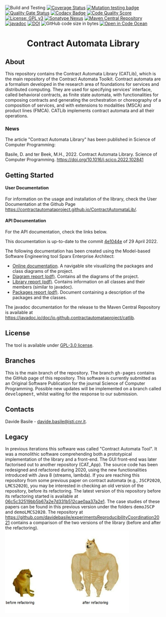 ![Build and Testing](https://github.com/contractautomataproject/ContractAutomataLib/actions/workflows/build.yml/badge.svg)
[![Coverage Status](https://coveralls.io/repos/github/ContractAutomataProject/ContractAutomataLib/badge.svg?branch=main)](https://coveralls.io/github/ContractAutomataProject/ContractAutomataLib?branch=main)
 [![Mutation testing badge](https://img.shields.io/endpoint?style=flat&url=https%3A%2F%2Fbadge-api.stryker-mutator.io%2Fgithub.com%2Fcontractautomataproject%2FContractAutomataLib%2Fmain)](https://dashboard.stryker-mutator.io/reports/github.com/contractautomataproject/ContractAutomataLib/main)
[![Quality Gate Status](https://sonarcloud.io/api/project_badges/measure?project=ContractAutomataProject_ContractAutomataLib&metric=alert_status)](https://sonarcloud.io/summary/new_code?id=ContractAutomataProject_ContractAutomataLib)
[![Codacy Badge](https://app.codacy.com/project/badge/Grade/0f7dcd94be9141b1b64ef615edbb3991)](https://www.codacy.com/gh/contractautomataproject/ContractAutomataLib/dashboard?utm_source=github.com&amp;utm_medium=referral&amp;utm_content=contractautomataproject/ContractAutomataLib&amp;utm_campaign=Badge_Grade)
[![Code Quality Score](https://api.codiga.io/project/32018/score/svg)](https://app.codiga.io/public/project/32018/ContractAutomataLib/dashboard)
[![License: GPL v3](https://img.shields.io/badge/License-GPLv3-blue.svg)](https://www.gnu.org/licenses/gpl-3.0)
[![Sonatype Nexus](https://img.shields.io/nexus/r/io.github.contractautomataproject/catlib?server=https%3A%2F%2Fs01.oss.sonatype.org%2F)](https://s01.oss.sonatype.org/content/repositories/releases/io/github/contractautomataproject/catlib/)
[![Maven Central Repository](https://img.shields.io/maven-central/v/io.github.contractautomataproject/catlib)](https://repo1.maven.org/maven2/io/github/contractautomataproject/catlib/)
[![javadoc](https://javadoc.io/badge2/io.github.contractautomataproject/catlib/javadoc.svg)](https://javadoc.io/doc/io.github.contractautomataproject/catlib)
[![DOI](https://zenodo.org/badge/DOI/10.5281/zenodo.6704434.svg)](https://doi.org/10.5281/zenodo.6704434)
![GitHub code size in bytes](https://img.shields.io/github/languages/code-size/davidebasile/ContractAutomataLib)
[![Open in Code Ocean](https://codeocean.com/codeocean-assets/badge/open-in-code-ocean.svg)](https://codeocean.com/capsule/3787263/tree)
<!--[![GitHub issues](https://img.shields.io/github/issues/davidebasile/ContractAutomataLib)](https://github.com/davidebasile/ContractAutomataLib/issues)-->
<!--[![Code Grade](https://api.codiga.io/project/32018/status/svg)](https://app.codiga.io/public/project/32018/ContractAutomataLib/dashboard)-->
<!--a href="https://dashboard.stryker-mutator.io/reports/github.com/contractautomataproject/ContractAutomataLib/main">
<img src="https://raw.githubusercontent.com/contractautomataproject/ContractAutomataLib/gh-pages/doc/mutation_badge.svg" />
 </a-->

<h1 align=center>Contract Automata Library </h1>


<h2>About</h2>
This repository contains the Contract Automata Library (CATLib), which is the main repository of the Contract Automata Toolkit. 
Contract automata are a formalism developed in the research area of foundations for services and distributed computing.
They are used for specifying services' interface, called behavioral contracts, 
 as finite state automata, with functionalities for composing contracts and generating the 
 orchestration or choreography of a composition of services, and with extensions to modalities (MSCA) and product 
 lines (FMCA). 
 CATLib implements contract automata and all their operations.
 
 
<h3>News</h3>

The article "Contract Automata Library" has been published in  Science of Computer Programming:

Basile, D. and ter Beek, M.H., 2022. Contract Automata Library. Science of Computer Programming. https://doi.org/10.1016/j.scico.2022.102841

<h2>Getting Started</h2>

<h4>User Documentation</h4>

For  information on the usage and installation of the library, check the User Documentation at the Github Page https://contractautomataproject.github.io/ContractAutomataLib/.

<h4> API Documentation</h4>

For the API documentation, check the links below.

This documentation is up-to-date to the commit <a href="https://github.com/contractautomataproject/ContractAutomataLib/tree/4e1044e4d4f0daf192f7e040d386a01153a4349e">4e1044e</a> of 29 April 2022.


The following documentation has  been created using the Model-based Software Engineering tool Sparx Enterprise Architect:
<ul>
  <li> <a href="https://contractautomataproject.github.io/ContractAutomataLib/site/index.htm">Online documentation</a>. A navigable site visualizing the packages and class diagrams of the project.
</li>
  <li><a href="https://contractautomataproject.github.io/ContractAutomataLib/doc/CAT_Lib_diagrams.pdf">Diagram report (pdf)</a>. Contains all the diagrams of the project. </li>
  <li><a href="https://contractautomataproject.github.io/ContractAutomataLib/doc/CAT_Lib_doc.pdf">Library report (pdf)</a>. Contains information on all classes and their members (similar to javadoc).</li>
  <li><a href="https://contractautomataproject.github.io/ContractAutomataLib/doc/CATLib_Packages.pdf">Packages report (pdf)</a>. Document containing a description of the packages and the classes.</li>
</ul> 

The javadoc documentation for the release to the Maven Central Repository is available at <a href="https://javadoc.io/doc/io.github.contractautomataproject/catlib">https://javadoc.io/doc/io.github.contractautomataproject/catlib</a>.

<h2>License</h2>
The tool is available under <a href="https://www.gnu.org/licenses/gpl-3.0">GPL-3.0 license</a>.


<h2>Branches</h2>
This is the main branch of the repository. 
The branch <tt>gh-pages</tt> contains the GitHub page of this repository. 
This software is currently submitted  as an Original Software Publication for the journal Science of Computer 
Programming. 
Possible new updates will be implemented on a branch called <tt>development</tt>, whilst waiting for 
the response to our submission. 

<h2>Contacts</h2>

Davide Basile - davide.basile@isti.cnr.it.


<h2>Legacy</h2> 
In previous iterations this software was called "Contract Automata Tool". 
It was a monolithic software comprehending both a prototypical implementation of the library and a front-end. 
The GUI front-end was later factorised out to another repository (CAT_App).
The source code has been redesigned and refactored during 2020, using the new functionalities introduced with Java 8 (streams, lambda).
If you are reaching this repository from some previous paper on contract automata (e.g., <tt>JSCP2020</tt>, <tt>LMCS2020</tt>), you may be interested in checking an old version of the repository, before its refactoring. 
The latest version of this repository before its refactoring started is available at  <a href="https://github.com/contractautomataproject/ContractAutomataLib/tree/06c5c32519bb5b67a2e7d331b512cae0aa37a2e1">06c5c32519bb5b67a2e7d331b512cae0aa37a2e1</a>. 
The case studies of these papers can be found in this previous version under the folders <tt>demoJSCP</tt> and <tt>demoLMCS2020</tt>. 
The repository at <a href="https://github.com/davidebasile/experimentsReproducibilityCoordination2021">https://github.com/davidebasile/experimentsReproducibilityCoordination2021</a> contains a comparison of the two versions of the library (before and after the refactoring). 

<img src="https://raw.githubusercontent.com/contractautomataproject/ContractAutomataLib/gh-pages/doc/dog%20meme.jpg" width="400"/>
